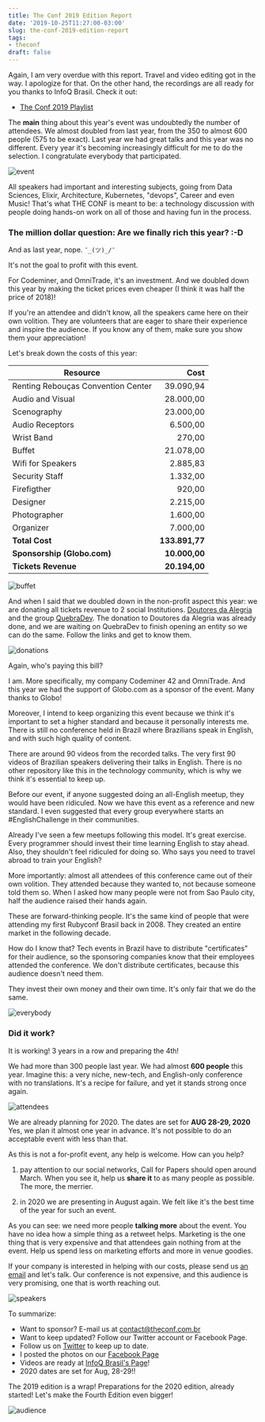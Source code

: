 ```yaml
---
title: The Conf 2019 Edition Report
date: '2019-10-25T11:27:00-03:00'
slug: the-conf-2019-edition-report
tags:
- theconf
draft: false
---
```


Again, I am very overdue with this report. Travel and video editing got in the way. I apologize for that. On the other hand, the recordings are all ready for you thanks to InfoQ Brasil. Check it out:


* [The Conf 2019 Playlist](https://www.youtube.com/playlist?list=PLoxsuhBe-jd_cSP6or9hQ2EAaMW5Ab2oj)


The **main** thing about this year's event was undoubtedly the number of attendees. We almost doubled from last year, from the 350 to almost 600 people (575 to be exact). Last year we had great talks and this year was no different. Every year it's becoming increasingly difficult for me to do the selection. I congratulate everybody that participated.

![event](https://akitaonrails.s3.amazonaws.com/assets/image_asset/image/679/69288794_1288141288032406_2837392388014473216_o.jpg)

All speakers had important and interesting subjects, going from Data Sciences, Elixir, Architecture, Kubernetes, "devops", Career and even Music! That's what THE CONF is meant to be: a technology discussion with people doing hands-on work on all of those and having fun in the process.


### The million dollar question: Are we finally rich this year? :-D

And as last year, nope.  `¯_(ツ)_/¯`

It's not the goal to profit with this event.

For Codeminer, and OmniTrade, it's an investment. And we doubled down this year by making the ticket prices even cheaper (I think it was half the price of 2018)!

If you're an attendee and didn't know, all the speakers came here on their own volition. They are volunteers that are eager to share their experience and inspire the audience. If you know any of them, make sure you show them your appreciation!

Let's break down the costs of this year:


|Resource|Cost|
|----------|------:|
|Renting Rebouças Convention Center|39.090,94|
|Audio and Visual|28.000,00|
|Scenography|23.000,00|
|Audio Receptors|6.500,00|
|Wrist Band|270,00|
|Buffet|21.078,00|
|Wifi for Speakers|2.885,83|
|Security Staff|1.332,00|
|Firefigther|920,00|
|Designer|2.215,00|
|Photographer|1.600,00|
|Organizer|7.000,00|
|**Total Cost**|**133.891,77**|
|**Sponsorship (Globo.com)**|**10.000,00**|
|**Tickets Revenue**|**20.194,00**|


![buffet](https://akitaonrails.s3.amazonaws.com/assets/image_asset/image/680/69413072_1288143581365510_8416699555722035200_o.jpg)


And when I said that we doubled down in the non-profit aspect this year: we are donating all tickets revenue to 2 social Institutions. [Doutores da Alegria](https://doutoresdaalegria.org.br) and the group [QuebraDev](https://quebradev.com.br). The donation to Doutores da Alegria was already done, and we are waiting on QuebraDev to finish opening an entity so we can do the same. Follow the links and get to know them.

![donations](https://akitaonrails.s3.amazonaws.com/assets/image_asset/image/684/Annotation_2019-10-25_112255.png)

Again, who's paying this bill? 

I am. More specifically, my company Codeminer 42 and OmniTrade. And this year we had the support of Globo.com as a sponsor of the event. Many thanks to Globo!

Moreover, I intend to keep organizing this event because we think it's important to set a higher standard and because it personally interests me. There is still no conference held in Brazil where Brazilians speak in English, and with such high quality of content. 

There are around 90 videos from the recorded talks. The very first 90 videos of Brazilian speakers delivering their talks in English. There is no other repository like this in the technology community, which is why we think it's essential to keep up.

Before our event, if anyone suggested doing an all-English meetup, they would have been ridiculed. Now we have this event as a reference and new standard. I even suggested that every group everywhere starts an #EnglishChallenge in their communities.

Already I've seen a few meetups following this model. It's great exercise. Every programmer should invest their time learning English to stay ahead. Also, they shouldn't feel ridiculed for doing so. Who says you need to travel abroad to train your English?

More importantly: almost all attendees of this conference came out of their own volition. They attended because they wanted to, not because someone told them so. When I asked how many people were not from Sao Paulo city, half the audience raised their hands again. 

These are forward-thinking people. It's the same kind of people that were attending my first Rubyconf Brasil back in 2008. They created an entire market in the following decade.

How do I know that? Tech events in Brazil have to distribute "certificates" for their audience, so the sponsoring companies know that their employees attended the conference. We don't distribute certificates, because this audience doesn't need them.

They invest their own money and their own time. It's only fair that we do the same.

![everybody](https://akitaonrails.s3.amazonaws.com/assets/image_asset/image/681/69552234_1288154348031100_5947382020979032064_o.jpg)

### Did it work?

It is working! 3 years in a row and preparing the 4th!

We had more than 300 people last year. We had almost **600 people** this year. Imagine this: a very niche, new-tech, and English-only conference with no translations. It's a recipe for failure, and yet it stands strong once again.

![attendees](https://akitaonrails.s3.amazonaws.com/assets/image_asset/image/676/big_42943771_1069205006592703_5037535577763741696_o.jpg)

We are already planning for 2020. The dates are set for **AUG 28-29, 2020** Yes, we plan it almost one year in advance. It's not possible to do an acceptable event with less than that.

As this is not a for-profit event, any help is welcome. How can you help?

1. pay attention to our social networks, Call for Papers should open around March. When you see it, help us **share it** to as many people as possible. The more, the merrier.

2. in 2020 we are presenting in August again. We felt like it's the best time of the year for such an event.

As you can see: we need more people **talking more** about the event. You have no idea how a simple thing as a retweet helps. Marketing is the one thing that is very expensive and that attendees gain nothing from at the event. Help us spend less on marketing efforts and more in venue goodies.

If your company is interested in helping with our costs, please send us [an email](mailto:contact@theconf.club) and let's talk. Our conference is not expensive, and this audience is very promising, one that is worth reaching out.

![speakers](https://akitaonrails.s3.amazonaws.com/assets/image_asset/image/682/69002795_1288153831364485_1333752611454582784_o.jpg)

To summarize:

* Want to sponsor? E-mail us at [contact@theconf.com.br](mailto:contact@theconf.com.br)
* Want to keep updated? Follow our Twitter account or Facebook Page.
* Follow us on [Twitter](https://twitter.com/theconf_br) to keep up to date.
* I posted the photos on our [Facebook Page](https://web.facebook.com/pg/TheConfClub/photos/?tab=album&album_id=1288137404699461)
* Videos are ready at [InfoQ Brasil's Page](https://www.youtube.com/playlist?list=PLoxsuhBe-jd_cSP6or9hQ2EAaMW5Ab2oj)!
* 2020 dates are set for Aug, 28-29!!


The 2019 edition is a wrap! Preparations for the 2020 edition, already started! Let's make the Fourth Edition even bigger!

![audience](https://akitaonrails.s3.amazonaws.com/assets/image_asset/image/683/68789536_1288151474698054_4560151006490394624_o.jpg)
